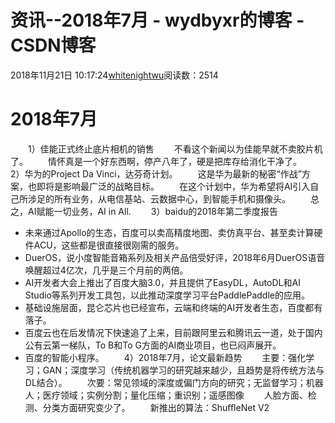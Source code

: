 # 资讯--2018年7月 - wydbyxr的博客 - CSDN博客
2018年11月21日 10:17:24[whitenightwu](https://me.csdn.net/wydbyxr)阅读数：2514
# 2018年7月
  1）佳能正式终止底片相机的销售
  不看这个新闻以为佳能早就不卖胶片机了。
  情怀真是一个好东西啊，停产八年了，硬是把库存给消化干净了。
  2）华为的Project Da Vinci，达芬奇计划。
  这是华为最新的秘密“作战”方案，也即将是影响最广泛的战略目标。
  在这个计划中，华为希望将AI引入自己所涉足的所有业务，从电信基站、云数据中心，到智能手机和摄像头。
  总之，AI赋能一切业务，AI in All.
  3）baidu的2018年第二季度报告
- 未来通过Apollo的生态，百度可以卖高精度地图、卖仿真平台、甚至卖计算硬件ACU，这些都是很直接很刚需的服务。
- DuerOS，说小度智能音箱系列及相关产品倍受好评，2018年6月DuerOS语音唤醒超过4亿次，几乎是三个月前的两倍。
- AI开发者大会上推出了百度大脑3.0，并且提供了EasyDL，AutoDL和AI Studio等系列开发工具包，以此推动深度学习平台PaddlePaddle的应用。
- 基础设施层面，昆仑芯片也已经宣布，云端和终端的AI开发者生态，百度都有落子。
- 百度云也在后发情况下快速追了上来，目前跟阿里云和腾讯云一道，处于国内公有云第一梯队，To B和To G方面的AI商业项目，也已闷声展开。
- 百度的智能小程序。
  4）2018年7月，论文最新趋势
  主要：强化学习；GAN；深度学习（传统机器学习的研究越来越少，且趋势是将传统方法与DL结合）。
  次要：常见领域的深度或偏门方向的研究；无监督学习；机器人；医疗领域；实例分割；量化压缩；重识别；遥感图像
  人脸方面、检测、分类方面研究变少了。
  新推出的算法：ShuﬄeNet V2
